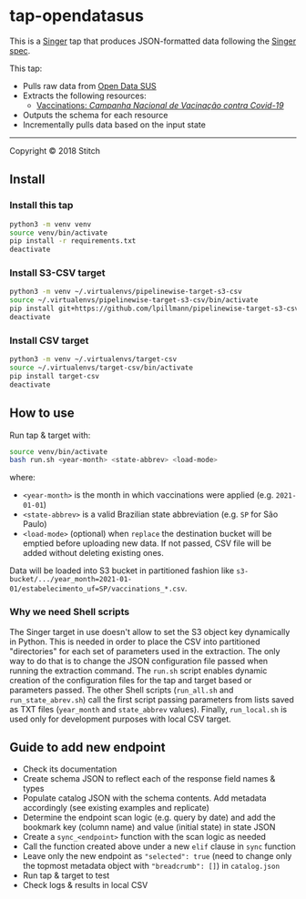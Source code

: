 # tap-opendatasus

This is a [Singer](https://singer.io) tap that produces JSON-formatted data
following the [Singer
spec](https://github.com/singer-io/getting-started/blob/master/SPEC.md).

This tap:

- Pulls raw data from [Open Data SUS](https://opendatasus.saude.gov.br/)
- Extracts the following resources:
  - [Vaccinations: _Campanha Nacional de Vacinação contra Covid-19_](https://opendatasus.saude.gov.br/dataset/covid-19-vacinacao)
- Outputs the schema for each resource
- Incrementally pulls data based on the input state

---

Copyright &copy; 2018 Stitch


## Install

### Install this tap
```bash
python3 -m venv venv
source venv/bin/activate
pip install -r requirements.txt
deactivate
```
### Install S3-CSV target
```bash
python3 -m venv ~/.virtualenvs/pipelinewise-target-s3-csv
source ~/.virtualenvs/pipelinewise-target-s3-csv/bin/activate
pip install git+https://github.com/lpillmann/pipelinewise-target-s3-csv.git
deactivate
```
### Install CSV target
```bash
python3 -m venv ~/.virtualenvs/target-csv
source ~/.virtualenvs/target-csv/bin/activate
pip install target-csv
deactivate
```

## How to use
Run tap & target with:
```bash
source venv/bin/activate
bash run.sh <year-month> <state-abbrev> <load-mode>
```
where:
- `<year-month>` is the month in which vaccinations were applied (e.g. `2021-01-01`) 
- `<state-abbrev>` is a valid Brazilian state abbreviation (e.g. `SP` for São Paulo)
- `<load-mode>` (optional) when `replace` the destination bucket will be emptied before uploading new data. If not passed, CSV file will be added without deleting existing ones.

Data will be loaded into S3 bucket in partitioned fashion like `s3-bucket/.../year_month=2021-01-01/estabelecimento_uf=SP/vaccinations_*.csv`.

### Why we need Shell scripts
The Singer target in use doesn't allow to set the S3 object key dynamically in Python. This is needed in order to place the CSV into partitioned "directories" for each set of parameters used in the extraction. The only way to do that is to change the JSON configuration file passed when running the extraction command. The `run.sh` script enables dynamic creation of the configuration files for the tap and target based or parameters passed. The other Shell scripts (`run_all.sh` and `run_state_abrev.sh`) call the first script passing parameters from lists saved as TXT files (`year_month` and `state_abbrev` values). Finally, `run_local.sh` is used only for development purposes with local CSV target.

## Guide to add new endpoint

- Check its documentation
- Create schema JSON to reflect each of the response field names & types
- Populate catalog JSON with the schema contents. Add metadata accordingly (see existing examples and replicate)
- Determine the endpoint scan logic (e.g. query by date) and add the bookmark key (column name) and value (initial state) in state JSON
- Create a `sync_<endpoint>` function with the scan logic as needed
- Call the function created above under a new `elif` clause in `sync` function
- Leave only the new endpoint as `"selected": true` (need to change only the topmost metadata object with `"breadcrumb": []`) in `catalog.json`
- Run tap & target to test
- Check logs & results in local CSV

